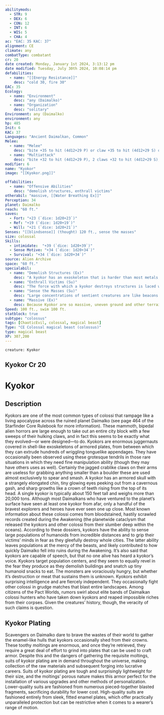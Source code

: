 ```yaml
---
abilitymods:
  - STR: 9
  - DEX: 6
  - CON: 12
  - INT: 6
  - WIS: 5
  - CHA: 4 
ac: "EAC: 35 KAC: 37" 
alignment: CE
climate: any
combatType: combatant
cr: 20
date created: Monday, January 1st 2024, 3:13:12 pm
date modified: Tuesday, July 30th 2024, 10:08:14 pm
defabilities:
  - name: "[[Energy Resistance]]"
    desc: "cold 30, fire 30"
EAC: 35
Ecology:
  - name: "Environment"
    desc: "any (Daimalko)"
  - name: "Organization"
    desc: "solitary"
Environment: any (Daimalko)
environment: any
hp: 485
Init: 6
KAC: 37
Languages: "Ancient Daimalkan, Common"
Melee:
  - name: "Melee"
    desc: "bite +35 to hit (4d12+29 P) or claw +35 to hit (4d12+29 S) or slam +35 to hit (8d6+29 B)"
  - name: "Multiattack"
    desc: "bite +32 to hit (4d12+29 P), 2 claws +32 to hit (4d12+29 S), slam +32 to hit (8d6+29 B)"
modifier: 6
name: "Kyokor"
image: "[[Kyokor.png]]"

offabilities:
  - name: "Offensive Abilities"
    desc: "demolish structures, enthrall victims"
otherabil: "massive, [[Water Breathing Ex]]"
Perception: 34
planet: Daimalko
reach: "60 ft."
saves:
  - Fort: "+23 (`dice: 1d20+23`)"
  - Ref: "+19 (`dice: 1d20+19`)"
  - Will: "+21 (`dice: 1d20+21`)" 
Senses: "[[blindsense]] (thought) 120 ft., sense the masses"
size: colossal
Skills:
  - intimidate:  "+39 (`dice: 1d20+39`)"
  - Sense Motive: "+34 (`dice: 1d20+34`)"
  - Survival: "+34 (`dice: 1d20+34`)" 
source: Alien Archive
space: "60 ft."
specialabil:
  - name: "Demolish Structures (Ex)"
    desc: "A kyokor has an exoskeleton that is harder than most metals, and it can therefore use its body against urban structures with deadly effect. A kyokor’s natural weapons ignore the hardness of all structures not made of adamantine alloy or a harder material. Against structures made of such materials, a kyokor’s natural weapons ignore half of the structure’s hardness."
  - name: "Enthrall Victims (Su)"
    desc: "The force with which a kyokor destroys structures is laced with strange, ancient psychic energy. When a kyokor attacks a structure, all creatures within 100 feet with an Intelligence modifier of –3 or higher must succeed at a DC 25 Will saving throw or be stunned for as long as the kyokor is attacking a structure or any other creature within 100 feet. Each time the kyokor attacks a creature that a stunned victim can see, that victim can attempt a new saving throw. If a kyokor attacks a stunned creature, the stunned effect immediately ends. This is a mind-affecting fear effect."
  - name: "Sense the Masses (Su)"
    desc: "Large concentrations of sentient creatures are like beacons of light that call to kyokors. A kyokor can sense groups of 2,000 or more intelligent creatures gathered together in a single settlement out to 5 miles. This ability does not allow a kyokor to know exactly how many creatures are in a given location, but it does allow it to pinpoint pockets of intelligent life and know which pockets are the most populous."
  - name: "Massive (Ex)"
    desc: Because Kyokor are so massive, uneven ground and other terrain features that form difficult terrain generally pose no significant hindrance to a Kyokor's movement, though areas of forest or settlements are considered difficult terrain to a Kyokor. A Huge or smaller creature can move through any square occupied by a kaiju, or vice-versa. A Kyokor can make attacks of opportunity only against foes that are Huge or larger, and can be flanked only by Huge or larger foes. A Kyokor gains a bonus for being on higher ground only if its entire space is on higher ground than that of its target. It's possible for a Huge or smaller creature to climb a Kyokor—this generally requires a successful DC 30 check, and a Small or larger creature that climbs on a Kyokor's body provokes an attack of opportunity from the monster.
Speed: 100 ft., swim 100 ft. 
statblock: true
subtype: "colossus"
tags: [ChaoticEvil, colossal, magical beast]
Type: "CE Colossal magical beast (colossus)"
type: magical beast
XP: 307,200 
---
```


```statblock
creature: Kyokor
```

## Kyokor Cr 20

# Kyokor

## Description

Kyokors are one of the most common types of colossi that rampage like a living apocalypse across the ruined planet Daimalko (see page 464 of the Starfinder Core Rulebook for more information). These mammoth, bipedal alien horrors are large enough to take out an entire city block with a few sweeps of their hulking claws, and in fact this seems to be exactly what they evolved—or were designed—to do.
Kyokors are enormous juggernauts covered in shell-like exoskeletons of armored plates, from between which they can extrude hundreds of wriggling tonguelike appendages. They have occasionally been observed using these grotesque tendrils in those rare situations in which they need fine manipulation ability (though they may have others uses as well). Certainly the jagged crablike claws on their arms are useless for grabbing anything smaller than a boulder
these are used almost exclusively to spear and smash. A kyokor has an armored skull with a strangely elongated chin, tiny glowing eyes peeking out from a cavernous gash, and sharp growths like a crown of teeth rising from the top of its head. A single kyokor is typically about 150 feet tall and weighs more than 20,000 tons.
Although most Daimalkans who have ventured to the planet’s surface have seen at least one kyokor from afar, only a handful of the bravest explorers and heroes have ever seen one up close. Most known information about these colossi comes from bloodstained, hastily scrawled records created during the Awakening (the planetwide cataclysm that released the kyokors and other colossi from their slumber deep within the oceans). According to these dossiers, kyokors have the ability to sense large populations of humanoids from incredible distances and to grip their victims’ minds in fear as they gleefully destroy whole cities. The latter ability leaves populations at the mercy of the beasts, and likely contributed to how quickly Daimalko fell into ruins during the Awakening. It’s also said that kyokors are capable of speech, but that no one alive has heard a kyokor’s voice.
Kyokors target population centers, and they seem to equally revel in the fear they produce as they demolish buildings and snatch up tiny humanoid snacks to eat. The monsters are voraciously hungry, but whether it’s destruction or meat that sustains them is unknown. Kyokors exhibit surprising intelligence and are fiercely independent. They occasionally fight other colossi in grudge matches that blast entire landscapes.
Among citizens of the Pact Worlds, rumors swirl about elite bands of Daimalkan colossi hunters who have taken down kyokors and reaped impossible riches from their corpses. Given the creatures’ history, though, the veracity of such claims is question.

## Kyokor Plating

Scavengers on Daimalko dare to brave the wastes of their world to gather the enamel-like hulls that kyokors occasionally shed from their crowns. These toothy moltings are enormous, and once they’re retrieved, they require a great deal of effort to grind into plates that can be used to craft armor. Despite this and the dangers of gathering the requisite moltings, suits of kyokor plating are in demand throughout the universe, making collection of the raw materials and subsequent forging into lucrative careers.
Suits of kyokor plating are tough and surprisingly lightweight for their size, and the moltings’ porous nature makes this armor perfect for the installation of various upgrades and other methods of personalization. Lower-quality suits are fashioned from numerous pieced-together blasted fragments, sacrificing durability for lower cost. High-quality suits are fashioned entirely from sleek, fitted enamel plates, which offer practically unparalleled protection but can be restrictive when it comes to a wearer’s range of motion.
